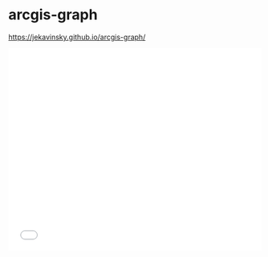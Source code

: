 # arcgis-graph

https://jekavinsky.github.io/arcgis-graph/

<style>.embed-container {position: relative; padding-bottom: 80%; height: 0; max-width: 100%;} .embed-container iframe, .embed-container object, .embed-container iframe{position: absolute; top: 0; left: 0; width: 100%; height: 100%;} small{position: absolute; z-index: 40; bottom: 0; margin-bottom: -15px;}</style><div class="embed-container"><iframe width="500" height="400" frameborder="0" scrolling="no" marginheight="0" marginwidth="0" title="Mediated Cases" src="//www.arcgis.com/apps/Embed/index.html?webmap=d9db47d6662048bd9bd6fb00b60f229b&extent=-83.284,39.7873,-82.6111,40.184&zoom=true&previewImage=false&scale=true&details=true&legend=true&active_panel=details&disable_scroll=true&theme=light"></iframe></div>
